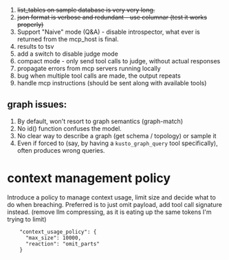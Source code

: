 1. ~~list_tables on sample database is very very long.~~ 
2. ~~json format is verbose and redundant - use columnar (test it works properly)~~
3. Support "Naive" mode (Q&A) - disable introspector, what ever is returned from the mcp_host is final.
4. results to tsv
5. add a switch to disable judge mode
6. compact mode - only send tool calls to judge, without actual responses
7. propagate errors from mcp servers running locally
8. bug when multiple tool calls are made, the output repeats
9. handle mcp instructions (should be sent along with available tools)



graph issues:
---
1. By default, won't resort to graph semantics (graph-match) 
2. No id() function confuses the model.
3. No clear way to describe a graph (get schema / topology) or sample it
4. Even if forced to (say, by having a `kusto_graph_query` tool specifically), often produces wrong queries.


# context management policy
Introduce a policy to manage context usage, limit size and decide what to do when breaching.
Preferred is to just omit payload, add tool call signature instead.
(remove llm compressing, as it is eating up the same tokens I'm trying to limit)
```
    "context_usage_policy": {
      "max_size": 10000,
      "reaction": "omit_parts"
    }
```